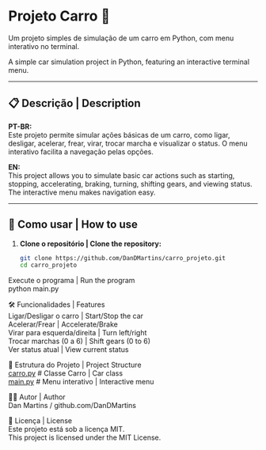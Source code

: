 # Projeto Carro 🚗

Um projeto simples de simulação de um carro em Python, com menu interativo no terminal.

A simple car simulation project in Python, featuring an interactive terminal menu.

---

## 📋 Descrição | Description

**PT-BR:**  
Este projeto permite simular ações básicas de um carro, como ligar, desligar, acelerar, frear, virar, trocar marcha e visualizar o status. O menu interativo facilita a navegação pelas opções.

**EN:**  
This project allows you to simulate basic car actions such as starting, stopping, accelerating, braking, turning, shifting gears, and viewing status. The interactive menu makes navigation easy.

---

## 🚀 Como usar | How to use

1. **Clone o repositório | Clone the repository:**
   ```sh
   git clone https://github.com/DanDMartins/carro_projeto.git
   cd carro_projeto

 Execute o programa | Run the program  
 python main.py

 🛠️ Funcionalidades | Features<br>
Ligar/Desligar o carro | Start/Stop the car<br>
Acelerar/Frear | Accelerate/Brake<br>
Virar para esquerda/direita | Turn left/right<br>
Trocar marchas (0 a 6) | Shift gears (0 to 6)<br>
Ver status atual | View current status

📂 Estrutura do Projeto | Project Structure<br>
[carro.py](http://_vscodecontentref_/0)         # Classe Carro | Car class<br>
[main.py](http://_vscodecontentref_/1)          # Menu interativo | Interactive menu

👨‍💻 Autor | Author<br>
Dan Martins / github.com/DanDMartins

📝 Licença | License<br>
Este projeto está sob a licença MIT.<br>
This project is licensed under the MIT License.
